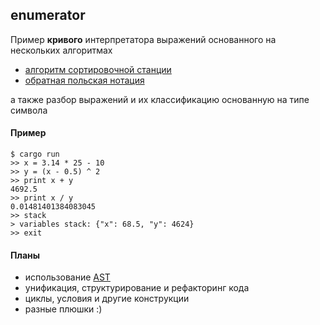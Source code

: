 ## enumerator

Пример **кривого** интерпретатора выражений основанного на нескольких алгоритмах
* [алгоритм сортировочной станции](https://ru.wikipedia.org/wiki/Алгоритм_сортировочной_станции)
* [обратная польская нотация](https://ru.wikipedia.org/wiki/Обратная_польская_запись)

а также разбор выражений и их классификацию основанную на типе символа

#### Пример
```
$ cargo run
>> x = 3.14 * 25 - 10
>> y = (x - 0.5) ^ 2
>> print x + y
4692.5
>> print x / y
0.01481401384083045
>> stack
> variables stack: {"x": 68.5, "y": 4624}
>> exit
```

#### Планы
* использование [AST](https://ru.wikipedia.org/wiki/Абстрактное_синтаксическое_дерево)
* унификация, структурирование и рефакторинг кода
* циклы, условия и другие конструкции
* разные плюшки :)
